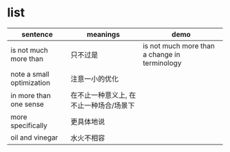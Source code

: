 # list

|sentence | meanings | demo |
|----|----|-----|
| is not much more than | 只不过是 | is not much more than a change in terminology |
| note a small optimization | 注意一小的优化 | |
| in more than one sense | 在不止一种意义上, 在不止一种场合/场景下 | |
| more specifically | 更具体地说 | |
| oil and vinegar | 水火不相容 | |
